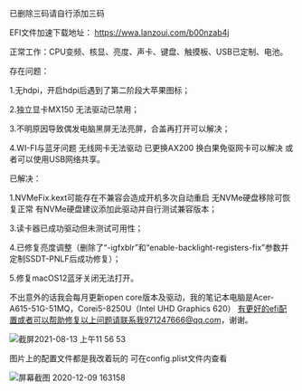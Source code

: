 已删除三码请自行添加三码

EFI文件加速下载地址： https://wwa.lanzoui.com/b00nzab4j 

正常工作：CPU变频、核显、亮度、声卡、键盘、触摸板、USB已定制、电池。

存在问题：

1.无hdpi，开启hdpi后遇到了第二阶段大苹果图标；

2.独立显卡MX150 无法驱动已禁用；

3.不明原因导致偶发电脑黑屏无法亮屏，合盖再打开可以解决；

4.WI-FI与蓝牙问题 无线网卡无法驱动 已更换AX200 换白果免驱网卡可以解决 或者可以使用USB网络共享。

已解决：

1.NVMeFix.kext可能存在不兼容会造成开机多次自动重启 无NVMe硬盘移除可恢复正常 有NVMe硬盘建议添加此驱动并自行测试兼容版本；

3.读卡器已成功驱动但未测试可用性；

4.已修复亮度调整（删除了“-igfxblr”和“enable-backlight-registers-fix”参数并定制SSDT-PNLF后成功修复）；

5.修复macOS12蓝牙关闭无法打开。

不出意外的话我会每月更新open core版本及驱动，我的笔记本电脑是Acer-A615-51G-51MQ，Corei5-8250U（Intel UHD Graphics 620）
有更好的efi配置或者可以帮助修复以上问题请联系我971247666@qq.com，谢谢。

![截屏2021-08-13 上午11 56 53](https://user-images.githubusercontent.com/67421836/129302893-6cb3954e-9356-4dc9-80e0-000f0ea93af2.png)

图片上的配置文件都是我改着玩的 可在config.plist文件内查看

![屏幕截图 2020-12-09 163158](https://user-images.githubusercontent.com/67421836/129293568-424256ba-1b45-428f-8a57-f515ef3cb905.png)
